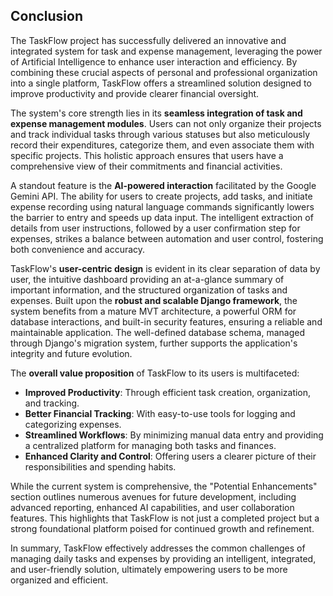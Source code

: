 ## Conclusion

The TaskFlow project has successfully delivered an innovative and integrated system for task and expense management, leveraging the power of Artificial Intelligence to enhance user interaction and efficiency. By combining these crucial aspects of personal and professional organization into a single platform, TaskFlow offers a streamlined solution designed to improve productivity and provide clearer financial oversight.

The system's core strength lies in its **seamless integration of task and expense management modules**. Users can not only organize their projects and track individual tasks through various statuses but also meticulously record their expenditures, categorize them, and even associate them with specific projects. This holistic approach ensures that users have a comprehensive view of their commitments and financial activities.

A standout feature is the **AI-powered interaction** facilitated by the Google Gemini API. The ability for users to create projects, add tasks, and initiate expense recording using natural language commands significantly lowers the barrier to entry and speeds up data input. The intelligent extraction of details from user instructions, followed by a user confirmation step for expenses, strikes a balance between automation and user control, fostering both convenience and accuracy.

TaskFlow's **user-centric design** is evident in its clear separation of data by user, the intuitive dashboard providing an at-a-glance summary of important information, and the structured organization of tasks and expenses. Built upon the **robust and scalable Django framework**, the system benefits from a mature MVT architecture, a powerful ORM for database interactions, and built-in security features, ensuring a reliable and maintainable application. The well-defined database schema, managed through Django's migration system, further supports the application's integrity and future evolution.

The **overall value proposition** of TaskFlow to its users is multifaceted:
*   **Improved Productivity**: Through efficient task creation, organization, and tracking.
*   **Better Financial Tracking**: With easy-to-use tools for logging and categorizing expenses.
*   **Streamlined Workflows**: By minimizing manual data entry and providing a centralized platform for managing both tasks and finances.
*   **Enhanced Clarity and Control**: Offering users a clearer picture of their responsibilities and spending habits.

While the current system is comprehensive, the "Potential Enhancements" section outlines numerous avenues for future development, including advanced reporting, enhanced AI capabilities, and user collaboration features. This highlights that TaskFlow is not just a completed project but a strong foundational platform poised for continued growth and refinement.

In summary, TaskFlow effectively addresses the common challenges of managing daily tasks and expenses by providing an intelligent, integrated, and user-friendly solution, ultimately empowering users to be more organized and efficient.
